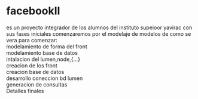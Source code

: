 # facebookII
es un proyecto integrador de los alumnos del instituto supeioor yavirac
con sus fases iniciales comenzaremos por el modelaje de modelos de como se vera para comenzar:
<br>
modelamiento de forma del front<br>
modelamiento base de datos<br>
intalacion del lumen,node,{...} <br>
creacion de los front <br>
creacion base de datos<br>
desarrollo coneccion bd lumen<br>
generacion de consultas<br>
Detalles finales 

